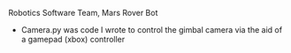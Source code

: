 Robotics Software Team, Mars Rover Bot

- Camera.py was code I wrote to control the gimbal camera via the aid of a gamepad (xbox) controller 
